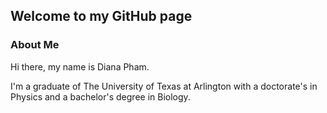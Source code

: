 ## Welcome to my GitHub page
### About Me

Hi there, my name is Diana Pham.

I'm a graduate of The University of Texas at Arlington with a doctorate's in Physics and a bachelor's degree in Biology. 

<!--
**0xIRONFOX/0xIRONFOX** is a ✨ _special_ ✨ repository because its `README.md` (this file) appears on your GitHub profile.

Here are some ideas to get you started:

- 🔭 I’m currently working on ...
- 🌱 I’m currently learning ...
- 👯 I’m looking to collaborate on ...
- 🤔 I’m looking for help with ...
- 💬 Ask me about ...
- 📫 How to reach me: ...
- 😄 Pronouns: ...
- ⚡ Fun fact: ...
-->
